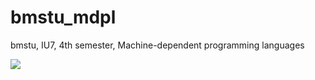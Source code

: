 # bmstu_mdpl
bmstu, IU7, 4th semester, Machine-dependent programming languages

![](https://sun9-16.userapi.com/impg/v7K2QcvRLkAmbESJ_F-c-zg3emnkP1tdYw67pA/LFU5mU0V5lU.jpg?size=1598x1022&quality=96&sign=c5049044279595ba99fc40925515030c&type=album)

